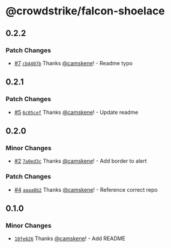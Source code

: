 # @crowdstrike/falcon-shoelace

## 0.2.2

### Patch Changes

- [#7](https://github.com/CrowdStrike/falcon-shoelace/pull/7) [`cb4407b`](https://github.com/CrowdStrike/falcon-shoelace/commit/cb4407b30b4ab9dc6ff4b8d89da20aaca480d2d5) Thanks [@camskene](https://github.com/camskene)! - Readme typo

## 0.2.1

### Patch Changes

- [#5](https://github.com/CrowdStrike/falcon-shoelace/pull/5) [`6c05cef`](https://github.com/CrowdStrike/falcon-shoelace/commit/6c05cef5535f1d1379c44188d3e8319160325569) Thanks [@camskene](https://github.com/camskene)! - Update readme

## 0.2.0

### Minor Changes

- [#2](https://github.com/CrowdStrike/falcon-shoelace/pull/2) [`7a0ed3c`](https://github.com/CrowdStrike/falcon-shoelace/commit/7a0ed3c838111ef0f4c3755f9fc53c0ac947f5c2) Thanks [@camskene](https://github.com/camskene)! - Add border to alert

### Patch Changes

- [#4](https://github.com/CrowdStrike/falcon-shoelace/pull/4) [`aaaa8b2`](https://github.com/CrowdStrike/falcon-shoelace/commit/aaaa8b28ed1b321a996bbf7f53d692a024e22299) Thanks [@camskene](https://github.com/camskene)! - Reference correct repo

## 0.1.0

### Minor Changes

- [`18fe626`](https://github.com/CrowdStrike/falcon-shoelace/commit/18fe626776b4ba109a8e608aa3293d8bd5fae6b4) Thanks [@camskene](https://github.com/camskene)! - Add README
